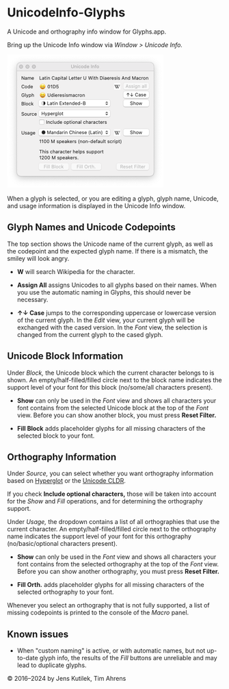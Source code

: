 # UnicodeInfo-Glyphs

A Unicode and orthography info window for Glyphs.app.

Bring up the Unicode Info window via _Window > Unicode Info._

![](images/screenshot.png)

When a glyph is selected, or you are editing a glyph, glyph name, Unicode, and usage information is displayed in the Unicode Info window.


## Glyph Names and Unicode Codepoints

The top section shows the Unicode name of the current glyph, as well as the codepoint and the expected glyph name. If there is a mismatch, the smiley will look angry.

- **W** will search Wikipedia for the character.

- **Assign All** assigns Unicodes to all glyphs based on their names. When you use the automatic naming in Glyphs, this should never be necessary.

- **↑↓ Case** jumps to the corresponding uppercase or lowercase version of the current glyph. In the _Edit_ view, your current glyph will be exchanged with the cased version. In the _Font_ view, the selection is changed from the current glyph to the cased glyph.


## Unicode Block Information

Under _Block,_ the Unicode block which the current character belongs to is shown. An empty/half-filled/filled circle next to the block name indicates the support level of your font for this block (no/some/all characters present).

- **Show** can only be used in the _Font_ view and shows all characters your font contains from the selected Unicode block at the top of the _Font_ view. Before you can show another block, you must press **Reset Filter.**

- **Fill Block** adds placeholder glyphs for all missing characters of the selected block to your font.


## Orthography Information

Under _Source,_ you can select whether you want orthography information based on [Hyperglot](https://hyperglot.rosettatype.com) or the [Unicode CLDR](https://cldr.unicode.org).

If you check **Include optional characters,** those will be taken into account for the _Show_ and _Fill_ operations, and for determining the orthography support.

Under _Usage,_ the dropdown contains a list of all orthographies that use the current character. An empty/half-filled/filled circle next to the orthography name indicates the support level of your font for this orthography (no/basic/optional characters present).

- **Show** can only be used in the _Font_ view and shows all characters your font contains from the selected orthography at the top of the _Font_ view. Before you can show another orthography, you must press **Reset Filter.**

- **Fill Orth.** adds placeholder glyphs for all missing characters of the selected orthography to your font.

Whenever you select an orthography that is not fully supported, a list of missing codepoints is printed to the console of the _Macro_ panel.

## Known issues

- When "custom naming" is active, or with automatic names, but not up-to-date glyph info, the results of the _Fill_ buttons are unreliable and may lead to duplicate glyphs.

© 2016–2024 by Jens Kutilek, Tim Ahrens

